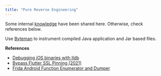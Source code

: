 ```yaml
---
title: "Pure Reverse Engineering"
---
```


Some internal [knowledge](./reverse-engineering-tricks-and-tips) have been shared here. Otherwise, check references below.

Use [Byteman](./byteman) to instrument compiled Java application and Jar based files.

**References**

* [Debugging iOS binaries with lldb](https://kov4l3nko.github.io/blog/2016-04-27-debugging-ios-binaries-with-lldb/)
* [Bypass Flutter SSL Pinning (2021)](https://github.com/horangi-cyops/flutter-ssl-pinning-bypass)
* [Frida Android Function Enumerator and Dumper](https://github.com/tomelic/ffe)


